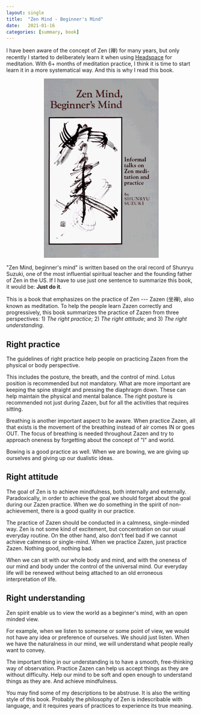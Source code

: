 ```yaml
---
layout: single
title:  "Zen Mind - Beginner's Mind"
date:   2021-01-16
categories: [summary, book]
---
```


I have been aware of the concept of Zen (禅) for many years, but only recently I started to deliberately learn it when using [Headspace](https://www.headspace.com/) for meditation. With 6+ months of meditation practice, I think it is time to start learn it in a more systematical way. And this is why I read this book.

<p align="center">
    <img src="/assets/images/2021-01-16-zen-mind/zen-mind.jpg" alt="drawing"/>
</p>


"Zen Mind, beginner's mind" is written based on the oral record of Shunryu Suzuki, one of the most influential spiritual teacher and the founding father of Zen in the US. If I have to use just one sentence to summarize this book, it would be: **Just do it**.

This is a book that emphasizes on the practice of Zen --- Zazen (坐禅), also known as meditation. To help the people learn Zazen correctly and progressively, this book summarizes the practice of Zazen from three perspectives: 1) *The right practice*; 2) *The right attitude*; and 3) *The right understanding*. 

## Right practice
The guidelines of right practice help people on practicing Zazen from the physical or body perspective. 

This includes the posture, the breath, and the control of mind. Lotus position is recommended but not mandatory. What are more important are keeping the spine straight and pressing the diaphragm down. These can help maintain the physical and mental balance. The right posture is recommended not just during Zazen, but for all the activities that requires sitting.

Breathing is another important aspect to be aware. When practice Zazen, all that exists is the movement of the breathing instead of air comes IN or goes OUT. The focus of breathing is needed throughout Zazen and try to approach oneness by forgetting about the concept of "I" and world.

Bowing is a good practice as well. When we are bowing, we are giving up ourselves and giving up our dualistic ideas.


## Right attitude
The goal of Zen is to achieve mindfulness, both internally and externally. Paradoxically, in order to achieve the goal we should forget about the goal during our Zazen practice. When we do something in the spirit of non-achievement, there is a good quality in our practice.

The practice of Zazen should be conducted in a calmness, single-minded way. Zen is not some kind of excitement, but concentration on our usual everyday routine. On the other hand, also don't feel bad if we cannot achieve calmness or single-mind. When we practice Zazen, just practice Zazen. Nothing good, nothing bad.

When we can sit with our whole body and mind, and with the oneness of our mind and body under the control of the universal mind. Our everyday life will be renewed without being attached to an old erroneous interpretation of life.


## Right understanding
Zen spirit enable us to view the world as a beginner's mind, with an open minded view. 

For example, when we listen to someone or some point of view, we would not have any idea or preference of ourselves. We should just listen. When we have the naturalness in our mind, we will understand what people really want to convey.

The important thing in our understanding is to have a smooth, free-thinking way of observation. Practice Zazen can help us accept things as they are without difficulty. Help our mind to be soft and open enough to understand things as they are. And achieve mindfulness.


You may find some of my descriptions to be abstruse. It is also the writing style of this book. Probably the philosophy of Zen is indescribable with language, and it requires years of practices to experience its true meaning.